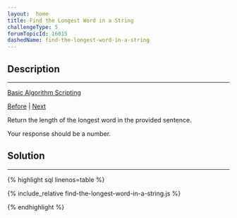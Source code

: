 ```yaml
---
layout:  home
title: Find the Longest Word in a String
challengeType: 5
forumTopicId: 16015
dashedName: find-the-longest-word-in-a-string
---
```


<div class="row">
<div class="columnStmt" markdown="1">

## Description
------

[Basic Algorithm Scripting](../basic-algorithm-scripting/README.md) 

[Before](./factorialize-a-number.md)  | [Next](./return-largest-numbers-in-arrays.md) 

Return the length of the longest word in the provided sentence.

Your response should be a number.

</div>
<div class="columnSol" markdown="1">

## Solution
------

{% highlight sql linenos=table %}

{% include_relative find-the-longest-word-in-a-string.js %}

{% endhighlight %}

</div>
</div>


